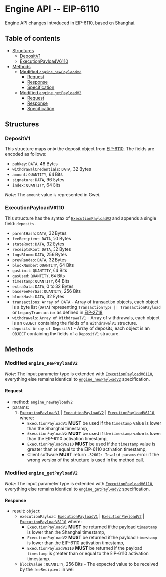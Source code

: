 # Engine API -- EIP-6110

Engine API changes introduced in EIP-6110, based on [Shanghai](../shanghai.md).

## Table of contents

<!-- START doctoc generated TOC please keep comment here to allow auto update -->
<!-- DON'T EDIT THIS SECTION, INSTEAD RE-RUN doctoc TO UPDATE -->

- [Structures](#structures)
  - [DepositV1](#depositv1)
  - [ExecutionPayloadV6110](#executionpayloadv6110)
- [Methods](#methods)
  - [Modified `engine_newPayloadV2`](#modified-engine_newpayloadv2)
    - [Request](#request)
    - [Response](#response)
    - [Specification](#specification)
  - [Modified `engine_getPayloadV2`](#modified-engine_getpayloadv2)
    - [Request](#request-1)
    - [Response](#response-1)
    - [Specification](#specification-1)

<!-- END doctoc generated TOC please keep comment here to allow auto update -->

## Structures

### DepositV1
This structure maps onto the deposit object from [EIP-6110](https://eips.ethereum.org/EIPS/eip-6110).
The fields are encoded as follows:

- `pubkey`: `DATA`, 48 Bytes
- `withdrawalCredentials`: `DATA`, 32 Bytes
- `amount`: `QUANTITY`, 64 Bits
- `signature`: `DATA`, 96 Bytes
- `index`: `QUANTITY`, 64 Bits

*Note:* The `amount` value is represented in Gwei.

### ExecutionPayloadV6110

This structure has the syntax of [`ExecutionPayloadV2`](../shanghai.md#executionpayloadv2) and appends a single field: `deposits`.

- `parentHash`: `DATA`, 32 Bytes
- `feeRecipient`:  `DATA`, 20 Bytes
- `stateRoot`: `DATA`, 32 Bytes
- `receiptsRoot`: `DATA`, 32 Bytes
- `logsBloom`: `DATA`, 256 Bytes
- `prevRandao`: `DATA`, 32 Bytes
- `blockNumber`: `QUANTITY`, 64 Bits
- `gasLimit`: `QUANTITY`, 64 Bits
- `gasUsed`: `QUANTITY`, 64 Bits
- `timestamp`: `QUANTITY`, 64 Bits
- `extraData`: `DATA`, 0 to 32 Bytes
- `baseFeePerGas`: `QUANTITY`, 256 Bits
- `blockHash`: `DATA`, 32 Bytes
- `transactions`: `Array of DATA` - Array of transaction objects, each object is a byte list (`DATA`) representing `TransactionType || TransactionPayload` or `LegacyTransaction` as defined in [EIP-2718](https://eips.ethereum.org/EIPS/eip-2718)
- `withdrawals`: `Array of WithdrawalV1` - Array of withdrawals, each object is an `OBJECT` containing the fields of a `WithdrawalV1` structure.
- `deposits`: `Array of DepositV1` - Array of deposits, each object is an `OBJECT` containing the fields of a `DepositV1` structure.

## Methods

### Modified `engine_newPayloadV2`

*Note:* The input parameter type is extended with [`ExecutionPayloadV6110`](#ExecutionPayloadV6110),
everything else remains identical to [`engine_newPayloadV2`](../shanghai.md#engine_newpayloadv2) specification.

#### Request

* method: `engine_newPayloadV2`
* params:
  1. [`ExecutionPayloadV1`](../paris.md#ExecutionPayloadV1) | [`ExecutionPayloadV2`](../shanghai.md#ExecutionPayloadV2) | [`ExecutionPayloadV6110`](#ExecutionPayloadV6110), where:
      - `ExecutionPayloadV1` **MUST** be used if the `timestamp` value is lower than the Shanghai timestamp,
      - `ExecutionPayloadV2` **MUST** be used if the `timestamp` value is lower than the EIP-6110 activation timestamp,
      - `ExecutionPayloadV6110` **MUST** be used if the `timestamp` value is greater than or equal to the EIP-6110 activation timestamp,
      - Client software **MUST** return `-32602: Invalid params` error if the wrong version of the structure is used in the method call.

### Modified `engine_getPayloadV2`

*Note:* The input parameter type is extended with [`ExecutionPayloadV6110`](#ExecutionPayloadV6110),
everything else remains identical to [`engine_getPayloadV2`](../shanghai.md#engine_getpayloadv2) specification.

#### Response

* result: `object`
  - `executionPayload`: [`ExecutionPayloadV1`](../paris.md#ExecutionPayloadV1) | [`ExecutionPayloadV2`](../shanghai.md#ExecutionPayloadV2) | [`ExecutionPayloadV6110`](#ExecutionPayloadV6110) where:
      - `ExecutionPayloadV1` **MUST** be returned if the payload `timestamp` is lower than the Shanghai timestamp,
      - `ExecutionPayloadV2` **MUST** be returned if the payload `timestamp` is lower than the EIP-6110 activation timestamp,
      - `ExecutionPayloadV6110` **MUST** be returned if the payload `timestamp` is greater than or equal to the EIP-6110 activation timestamp.
  - `blockValue` : `QUANTITY`, 256 Bits - The expected value to be received by the `feeRecipient` in wei
